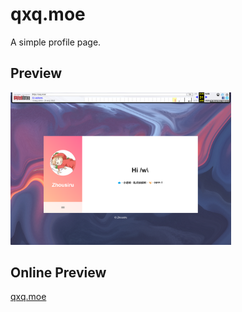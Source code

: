 # qxq.moe
A simple profile page.

## Preview

<img src="./archive.png" alt="archive" style="width:70%;" />

## Online Preview
[qxq.moe](https://qxq.moe)